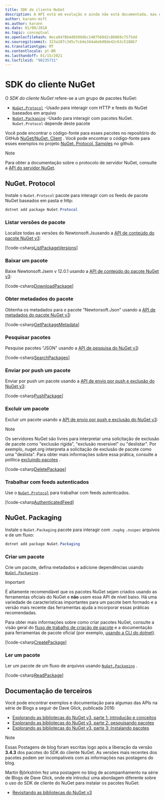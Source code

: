 ```yaml
---
title: SDK do cliente NuGet
description: A API está em evolução e ainda não está documentada, mas exemplos estão disponíveis no blog de Dave Glick.
author: karann-msft
ms.author: karann
ms.date: 01/09/2018
ms.topic: conceptual
ms.openlocfilehash: 0eca8478b4d6509dbc1407560d2c86069c7575dd
ms.sourcegitcommit: 323a107c345c7cb4e344a6e6d8de42c63c5188b7
ms.translationtype: MT
ms.contentlocale: pt-BR
ms.lasthandoff: 01/15/2021
ms.locfileid: "98235731"
---
```

# <a name="nuget-client-sdk"></a>SDK do cliente NuGet

O *SDK do cliente NuGet* refere-se a um grupo de pacotes NuGet:

* [`NuGet.Protocol`](https://www.nuget.org/packages/NuGet.Protocol) -Usado para interagir com HTTP e feeds do NuGet baseados em arquivo
* [`NuGet.Packaging`](https://www.nuget.org/packages/NuGet.Packaging) -Usado para interagir com pacotes NuGet. `NuGet.Protocol` depende deste pacote

Você pode encontrar o código-fonte para esses pacotes no repositório do GitHub [NuGet/NuGet. Client](https://github.com/NuGet/NuGet.Client) .
Você pode encontrar o código-fonte para esses exemplos no projeto [NuGet. Protocol. Samples](https://github.com/NuGet/Samples/tree/master/NuGetProtocolSamples) no github.

> [!Note]
> Para obter a documentação sobre o protocolo de servidor NuGet, consulte a [API do servidor NuGet](~/api/overview.md).

## <a name="nugetprotocol"></a>NuGet. Protocol

Instale o `NuGet.Protocol` pacote para interagir com os feeds de pacote NuGet baseados em pasta e http:

```ps1
dotnet add package NuGet.Protocol
```

### <a name="list-package-versions"></a>Listar versões de pacote

Localize todas as versões do Newtonsoft.Jsusando a [API de conteúdo do pacote NuGet v3](../api/package-base-address-resource.md#enumerate-package-versions):

[!code-csharp[ListPackageVersions](~/../nuget-samples/NuGetProtocolSamples/Program.cs?name=ListPackageVersions)]

### <a name="download-a-package"></a>Baixar um pacote

Baixe Newtonsoft.Jsem v 12.0.1 usando a [API de conteúdo do pacote NuGet v3](../api/package-base-address-resource.md):

[!code-csharp[DownloadPackage](~/../nuget-samples/NuGetProtocolSamples/Program.cs?name=DownloadPackage)]

### <a name="get-package-metadata"></a>Obter metadados do pacote

Obtenha os metadados para o pacote "Newtonsoft.Json" usando a [API de metadados do pacote NuGet v3](../api/registration-base-url-resource.md):

[!code-csharp[GetPackageMetadata](~/../nuget-samples/NuGetProtocolSamples/Program.cs?name=GetPackageMetadata)]

### <a name="search-packages"></a>Pesquisar pacotes

Pesquise pacotes "JSON" usando a [API de pesquisa do NuGet v3](../api/search-query-service-resource.md):

[!code-csharp[SearchPackages](~/../nuget-samples/NuGetProtocolSamples/Program.cs?name=SearchPackages)]

### <a name="push-a-package"></a>Enviar por push um pacote

Enviar por push um pacote usando a [API de envio por push e exclusão do NuGet v3](../api/package-publish-resource.md):

[!code-csharp[PushPackage](~/../nuget-samples/NuGetProtocolSamples/Program.cs?name=PushPackage)]

### <a name="delete-a-package"></a>Excluir um pacote

Excluir um pacote usando a [API de envio por push e exclusão do NuGet v3](../api/package-publish-resource.md):

> [!Note]
> Os servidores NuGet são livres para interpretar uma solicitação de exclusão de pacote como "exclusão rígida", "exclusão reversível" ou "deslistar".
> Por exemplo, nuget.org interpreta a solicitação de exclusão de pacote como uma "deslista". Para obter mais informações sobre essa prática, consulte a política [excluindo pacotes](../nuget-org/policies/deleting-packages.md) .

[!code-csharp[DeletePackage](~/../nuget-samples/NuGetProtocolSamples/Program.cs?name=DeletePackage)]

### <a name="work-with-authenticated-feeds"></a>Trabalhar com feeds autenticados

Use o [`NuGet.Protocol`](https://www.nuget.org/packages/NuGet.Protocol) para trabalhar com feeds autenticados.

[!code-csharp[AuthenticatedFeed](~/../nuget-samples/NuGetProtocolSamples/Program.cs?name=AuthenticatedFeed)]

## <a name="nugetpackaging"></a>NuGet. Packaging

Instale o `NuGet.Packaging` pacote para interagir com `.nupkg` `.nuspec` arquivos e de um fluxo:

```ps1
dotnet add package NuGet.Packaging
```

### <a name="create-a-package"></a>Criar um pacote

Crie um pacote, defina metadados e adicione dependências usando [`NuGet.Packaging`](https://www.nuget.org/packages/NuGet.Packaging) .

> [!IMPORTANT]
> É altamente recomendável que os pacotes NuGet sejam criados usando as ferramentas oficiais do NuGet e **não** usem essa API de nível baixo. Há uma variedade de características importantes para um pacote bem formado e a versão mais recente das ferramentas ajuda a incorporar essas práticas recomendadas.
> 
> Para obter mais informações sobre como criar pacotes NuGet, consulte a visão geral do [fluxo de trabalho de criação de pacote](../create-packages/overview-and-workflow.md) e a documentação para ferramentas de pacote oficial (por exemplo, [usando a CLI do dotnet](../create-packages/creating-a-package-dotnet-cli.md)).

[!code-csharp[CreatePackage](~/../nuget-samples/NuGetProtocolSamples/Program.cs?name=CreatePackage)]

### <a name="read-a-package"></a>Ler um pacote

Ler um pacote de um fluxo de arquivos usando [`NuGet.Packaging`](https://www.nuget.org/packages/NuGet.Packaging) .

[!code-csharp[ReadPackage](~/../nuget-samples/NuGetProtocolSamples/Program.cs?name=ReadPackage)]

## <a name="third-party-documentation"></a>Documentação de terceiros

Você pode encontrar exemplos e documentação para algumas das APIs na série de Blogs a seguir de Dave Glick, publicada 2016:

- [Explorando as bibliotecas do NuGet v3, parte 1: introdução e conceitos](http://daveaglick.com/posts/exploring-the-nuget-v3-libraries-part-1)
- [Explorando as bibliotecas do NuGet v3, parte 2: pesquisando pacotes](http://daveaglick.com/posts/exploring-the-nuget-v3-libraries-part-2)
- [Explorando as bibliotecas do NuGet v3, parte 3: Instalando pacotes](http://daveaglick.com/posts/exploring-the-nuget-v3-libraries-part-3)

> [!Note]
> Essas Postagens de blog foram escritas logo após a liberação da versão **3.4.3** dos pacotes do SDK do cliente NuGet.
> As versões mais recentes dos pacotes podem ser incompatíveis com as informações nas postagens do blog.

Martin Björkström fez uma postagem no blog de acompanhamento na série de Blogs de Dave Glick, onde ele introduz uma abordagem diferente sobre o uso do SDK de cliente do NuGet para instalar os pacotes NuGet:

- [Revisitando as bibliotecas do NuGet v3](https://martinbjorkstrom.com/posts/2018-09-19-revisiting-nuget-client-libraries)
